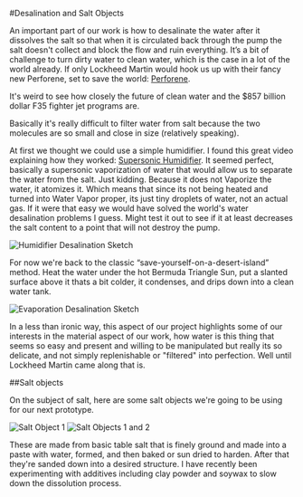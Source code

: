 #Desalination and Salt Objects

An important part of our work is how to desalinate the water after it dissolves the salt so that when it is circulated back through the pump the salt doesn't collect and block the flow and ruin everything. It’s a bit of challenge to turn dirty water to clean water, which is the case in a lot of the world already. If only Lockheed Martin would hook us up with their fancy new Perforene, set to save the world: 
[Perforene](http://gizmodo.com/5990876/lockheeds-new-carbon-filter-takes-all-the-effort-out-of-desalinization). 

It's weird to see how closely the future of clean water and the $857 billion dollar F35 fighter jet programs are.

Basically it's really difficult to filter water from salt because the two molecules are so small and close in size (relatively speaking).

At first we thought we could use a simple humidifier. I found this great video explaining how they worked: [Supersonic Humidifier](https://www.youtube.com/watch?v=HlWkkujeBww). 
It seemed perfect, basically a supersonic vaporization of water that would allow us to separate the water from the salt. Just kidding. Because it does not Vaporize the water, it atomizes it. Which means that since its not being heated and turned into Water Vapor proper, its just tiny droplets of water, not an actual gas. If it were that easy we would have solved the world's water desalination problems I guess. Might test it out to see if it at least decreases the salt content to a point that will not destroy the pump.

![Humidifier Desalination Sketch](https://raw.github.com/robotconscience/devart-template/master/project_images/desalination_process/HumidifierDesalinationSketch.JPG) 

For now we're back to the classic “save-yourself-on-a-desert-island” method. Heat the water under the hot Bermuda Triangle Sun, put a slanted surface above it thats a bit colder, it condenses, and drips down into a clean water tank.

![Evaporation Desalination Sketch](https://raw.github.com/robotconscience/devart-template/master/project_images/desalination_process/EvaporationDesalinationSketch.JPG)  

In a less than ironic way, this aspect of our project highlights some of our interests in the material aspect of our work, how water is this thing that seems so easy and present and willing to be manipulated but really its so delicate, and not simply replenishable or "filtered" into perfection. Well until Lockheed Martin came along that is.

##Salt objects

On the subject of salt, here are some salt objects we're going to be using for our next prototype.
 
![Salt Object 1](https://raw.github.com/robotconscience/devart-template/master/project_images/saltobjects_1.jpg)
![Salt Objects 1 and 2](https://raw.github.com/robotconscience/devart-template/master/project_images/saltobjects_1and2.jpg)

These are made from basic table salt that is finely ground and made into a paste with water, formed, and then baked or sun dried to harden. After that they're sanded down into a desired structure. I have recently been experimenting with additives including clay powder and soywax to slow down the dissolution process. 


